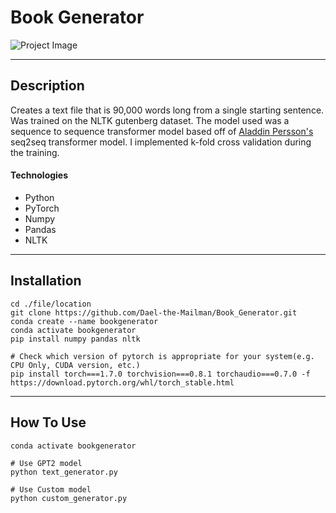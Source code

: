 # Book Generator
![Project Image](project-image-url)

---

## Description

Creates a text file that is 90,000 words long from a single starting sentence. Was trained on the NLTK gutenberg dataset. The model used was a sequence to sequence transformer model based off of [Aladdin Persson's](https://github.com/aladdinpersson/Machine-Learning-Collection/tree/master/ML/Pytorch/more_advanced/seq2seq_transformer) seq2seq transformer model. I implemented k-fold cross validation during the training.

#### Technologies

- Python
- PyTorch
- Numpy
- Pandas
- NLTK

---

## Installation
```
cd ./file/location
git clone https://github.com/Dael-the-Mailman/Book_Generator.git
conda create --name bookgenerator
conda activate bookgenerator
pip install numpy pandas nltk 

# Check which version of pytorch is appropriate for your system(e.g. CPU Only, CUDA version, etc.)
pip install torch===1.7.0 torchvision===0.8.1 torchaudio===0.7.0 -f https://download.pytorch.org/whl/torch_stable.html
```
---
## How To Use
```
conda activate bookgenerator

# Use GPT2 model
python text_generator.py

# Use Custom model
python custom_generator.py
```
